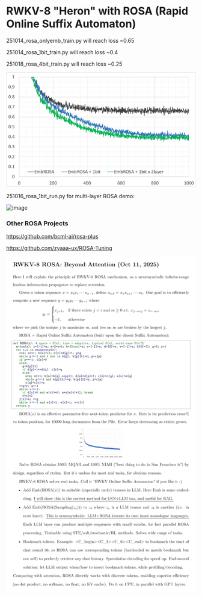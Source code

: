 # RWKV-8 "Heron" with ROSA (Rapid Online Suffix Automaton)

251014_rosa_onlyemb_train.py will reach loss ~0.65

251014_rosa_1bit_train.py will reach loss ~0.4

251018_rosa_4bit_train.py will reach loss ~0.25

<img src="251014_rosa_1bit.png">

251016_rosa_1bit_run.py for multi-layer ROSA demo:

<img width="1198" height="1198" alt="image" src="https://github.com/user-attachments/assets/ea2121b6-b571-4a95-9d5b-91e84c5d5e4a" />

### Other ROSA Projects

https://github.com/bcml-ai/rosa-plus

https://github.com/zyaaa-ux/ROSA-Tuning

<img src="../RWKV-8-ROSA.png">
